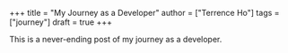 +++
title = "My Journey as a Developer"
author = ["Terrence Ho"]
tags = ["journey"]
draft = true
+++

This is a never-ending post of my journey as a developer.
